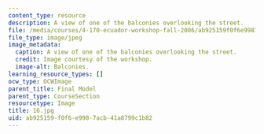 ```yaml
---
content_type: resource
description: A view of one of the balconies overlooking the street.
file: /media/courses/4-170-ecuador-workshop-fall-2006/ab925159f0f6e9987acb41a8799c1b82_16.jpg
file_type: image/jpeg
image_metadata:
  caption: A view of one of the balconies overlooking the street.
  credit: Image courtesy of the workshop.
  image-alt: Balconies.
learning_resource_types: []
ocw_type: OCWImage
parent_title: Final Model
parent_type: CourseSection
resourcetype: Image
title: 16.jpg
uid: ab925159-f0f6-e998-7acb-41a8799c1b82
---
```

